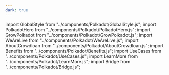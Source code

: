 ```yaml
---
dark: true
---
```


import GlobalStyle from "../components/Polkadot/GlobalStyle.js";
import PolkadotHero from "../components/Polkadot/PolkadotHero.js";
import GrowPolkadot from "../components/Polkadot/GrowPolkadot.js";
import WeAreLive from "../components/Polkadot/WeAreLive.js";
import AboutCrowdloan from "../components/Polkadot/AboutCrowdloan.js";
import Benefits from "../components/Polkadot/Benefits.js";
import UseCases from "../components/Polkadot/UseCases.js";
import LearnMore from "../components/Polkadot/LearnMore.js";
import Bridge from "../components/Polkadot/Bridge.js";

<GlobalStyle />
<PolkadotHero />
<GrowPolkadot />
<WeAreLive />
<AboutCrowdloan />
<Benefits />
<UseCases />
<LearnMore />
<Bridge />
